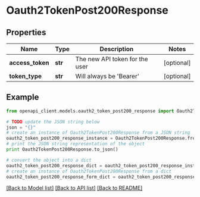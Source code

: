 # Oauth2TokenPost200Response


## Properties

Name | Type | Description | Notes
------------ | ------------- | ------------- | -------------
**access_token** | **str** | The new API token for the user | [optional] 
**token_type** | **str** | Will always be &#39;Bearer&#39; | [optional] 

## Example

```python
from openapi_client.models.oauth2_token_post200_response import Oauth2TokenPost200Response

# TODO update the JSON string below
json = "{}"
# create an instance of Oauth2TokenPost200Response from a JSON string
oauth2_token_post200_response_instance = Oauth2TokenPost200Response.from_json(json)
# print the JSON string representation of the object
print Oauth2TokenPost200Response.to_json()

# convert the object into a dict
oauth2_token_post200_response_dict = oauth2_token_post200_response_instance.to_dict()
# create an instance of Oauth2TokenPost200Response from a dict
oauth2_token_post200_response_form_dict = oauth2_token_post200_response.from_dict(oauth2_token_post200_response_dict)
```
[[Back to Model list]](../README.md#documentation-for-models) [[Back to API list]](../README.md#documentation-for-api-endpoints) [[Back to README]](../README.md)



